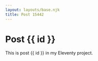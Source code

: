 ```yaml
---
layout: layouts/base.njk
title: Post 15442
---
```


# Post {{ id }}

This is post {{ id }} in my Eleventy project.

